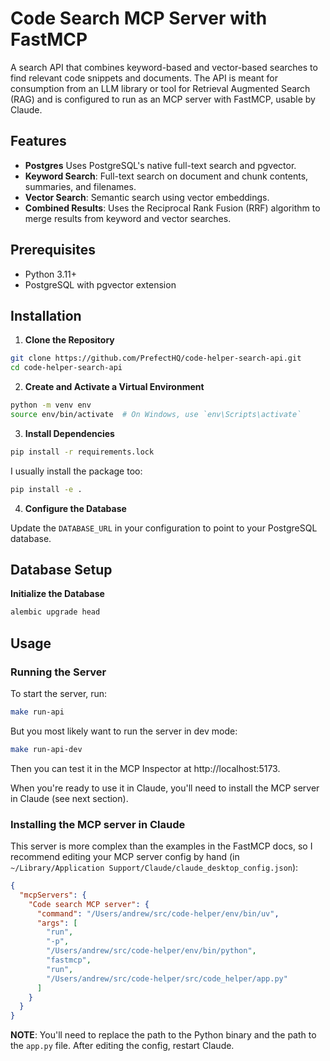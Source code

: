 # Code Search MCP Server with FastMCP

A search API that combines keyword-based and vector-based searches to find relevant code snippets and documents. The API is meant for consumption from an LLM library or tool for Retrieval Augmented Search (RAG) and is configured to run as an MCP server with FastMCP, usable by Claude.

## Features

- **Postgres** Uses PostgreSQL's native full-text search and pgvector.
- **Keyword Search**: Full-text search on document and chunk contents, summaries, and filenames.
- **Vector Search**: Semantic search using vector embeddings.
- **Combined Results**: Uses the Reciprocal Rank Fusion (RRF) algorithm to merge results from keyword and vector searches.

## Prerequisites

- Python 3.11+
- PostgreSQL with pgvector extension

## Installation

1. **Clone the Repository**

```sh
git clone https://github.com/PrefectHQ/code-helper-search-api.git
cd code-helper-search-api
```

2. **Create and Activate a Virtual Environment**

```sh
python -m venv env
source env/bin/activate  # On Windows, use `env\Scripts\activate`
```

3. **Install Dependencies**

```sh
pip install -r requirements.lock
```

I usually install the package too:

```sh
pip install -e .
```

4. **Configure the Database**

Update the `DATABASE_URL` in your configuration to point to your PostgreSQL database.

## Database Setup

**Initialize the Database**

```sh
alembic upgrade head
````

## Usage

### Running the Server

To start the server, run:

```sh
make run-api
```

But you most likely want to run the server in dev mode:

```sh
make run-api-dev
```

Then you can test it in the MCP Inspector at http://localhost:5173.

When you're ready to use it in Claude, you'll need to install the MCP server in Claude (see next section).

### Installing the MCP server in Claude

This server is more complex than the examples in the FastMCP docs, so I recommend editing your MCP server config by hand (in `~/Library/Application Support/Claude/claude_desktop_config.json`):

```json
{
  "mcpServers": {
    "Code search MCP server": {
      "command": "/Users/andrew/src/code-helper/env/bin/uv",
      "args": [
        "run",
        "-p",
        "/Users/andrew/src/code-helper/env/bin/python",
        "fastmcp",
        "run",
        "/Users/andrew/src/code-helper/src/code_helper/app.py"
      ]
    }
  }
}
```
**NOTE**: You'll need to replace the path to the Python binary and the path to the `app.py` file. After editing the config, restart Claude.
